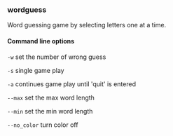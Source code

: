 ### wordguess

Word guessing game by selecting letters one at a time.

#### Command line options
```-w``` set the number of wrong guess

```-s``` single game play

```-a``` continues game play until 'quit' is entered

```--max``` set the max word length

```--min``` set the min word length

```--no_color``` turn color off
